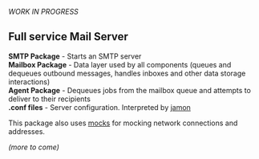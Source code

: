 _WORK IN PROGRESS_

## Full service Mail Server

__SMTP Package__ - Starts an SMTP server  
__Mailbox Package__ - Data layer used by all components (queues and dequeues outbound messages, handles inboxes and other data storage interactions)  
__Agent Package__ - Dequeues jobs from the mailbox queue and attempts to deliver to their recipients  
__.conf files__ - Server configuration. Interpreted by [jamon](github.com/gbbr/jamon)  

This package also uses [mocks](github.com/gbbr/mocks) for mocking network connections and addresses.

_(more to come)_
